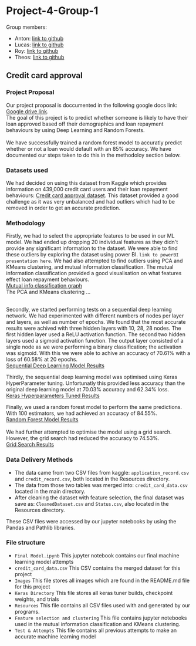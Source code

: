 # Project-4-Group-1

Group members:

* Anton: [link to github](https://github.com/Anton0Lee)
* Lucas: [link to github](https://github.com/ljulbrich)
* Roy: [link to github](https://github.com/Roy-Ip)
* Theos: [link to github](https://github.com/Kapedes)

## Credit card approval

### Project Proposal

Our project proposal is doccumented in the following google docs link: [Google drive link](https://docs.google.com/document/d/1Ol1J2J28xPfOGt4Mhp_1h59lXy09CLNFtk_UX-2BcWE/edit#heading=h.z6ne0og04bp5).<br>
The goal of this project is to predict whether someone is likely to have their loan approved based off their demographics and loan repayment behaviours by using Deep Learning and Random Forests.<br><br>
We have successfully trained a random forest model to accuratly predict whether or not a loan would default with an 85% accuracy. We have documented our steps taken to do this in the methodoloy section below.<br>

### Datasets used

We had decided on using this dataset from Kaggle which provides information on 439,000 credit card users and their loan repayment behaviours: [Credit card approval dataset](https://www.kaggle.com/datasets/rikdifos/credit-card-approval-prediction/data?select=credit_record.csv). This dataset provided a good challenge as it was very unbalanced and had outliers which had to be removed in order to get an accurate prediction.

### Methodology

Firstly, we had to select the appropriate features to be used in our ML model. We had ended up dropping 20 individual features as they didn't provide any significant information to the dataset. We were able to find these outliers by exploring the dataset using power BI. `link to powerBI presentation here`. We had also attempted to find outliers using PCA and KMeans clustering, and mutual information classification. The mutual information classification provided a good visualisation on what features effect loan repayment behaviours.<br>
[Mutual info classification graph](https://github.com/Ljubrich/Project-4-Group-1/blob/main/Images/Mutual%20information%20classification.png)<br>
The PCA and KMeans clustering ...<br>
<br>

Secondly, we started performing tests on a sequential deep learning network. We had experimented with different numbers of nodes per layer and layers, as well as number of epochs. We found that the most accurate results were achived with three hidden layers with 10, 28, 28 nodes. The first hidden layer used a ReLU activation function. The second two hidden layers used a sigmoid activation function. The output layer consisted of a single node as we were performing a binary classification; the activation was sigmoid. With this we were able to achive an accuracy of 70.61% with a loss of 60.58% at 20 epochs.<br>
[Sequential Deep Learning Model Results](https://github.com/Ljubrich/Project-4-Group-1/blob/main/Images/Sequential%20deep%20learning%20results.PNG)
<br>

Thirdly, the sequential deep learning model was optimised using Keras HyperParameter tuning. Unfortunatly this provided less accuracy than the original deep learning model at 70.03% accuracy and 62.34% loss.<br>
[Keras Hyperparameters Tuned Results](https://github.com/Ljubrich/Project-4-Group-1/blob/main/Images/Keras%20tuner%20results.PNG)
<br>

Finally, we used a random forest model to perform the same predictions. With 100 estimators, we had achieved an accuracy of 84.55%.<br>
[Random Forest Model Results](https://github.com/Ljubrich/Project-4-Group-1/blob/main/Images/Random%20Forest%20results.PNG)<br>
<br>
We had further attempted to optimise the model using a grid search. However, the grid search had reduced the accuracy to 74.53%.<br>
[Grid Search Results](https://github.com/Ljubrich/Project-4-Group-1/blob/main/Images/Grid%20search%20results.PNG)<br>


### Data Delivery Methods

* The data came from two CSV files from kaggle: `application_record.csv` and `credit_record.csv`, both located in the Resources directory.
* The data from those two tables was merged into: `credit_card_data.csv` located in the main directory.
* After cleaning the dataset with feature selection, the final dataset was save as: `CleanedDataset.csv` and `Status.csv`, also located in the Resources directory.

These CSV files were accessed by our jupyter notebooks by using the Pandas and Pathlib libraries.

### File structure

* `Final Model.ipynb` This jupyter notebook contains our final machine learning model attempts
* `credit_card_data.csv` This CSV contains the merged dataset for this project
* `Images` This file stores all images which are found in the README.md file for this project
* `Keras Directory` This file stores all keras tuner builds, checkpoint weights, and trials
* `Resources` This file contains all CSV files used with and generated by our programs.
* `Feature selection and clustering` This file contains jupyter notebooks used in the mutual information classification and KMeans clustering.
* `Test & Attempts` This file contains all previous attempts to make an accurate machine learning model
